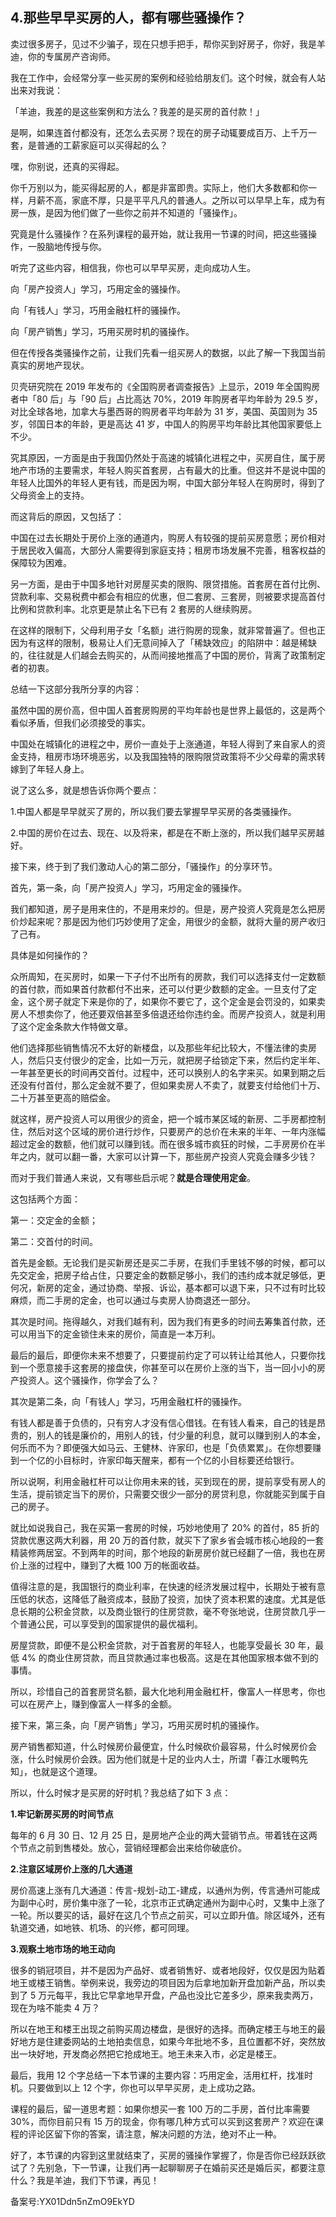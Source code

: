 ## 4.那些早早买房的人，都有哪些骚操作？
卖过很多房子，见过不少骗子，现在只想手把手，帮你买到好房子，你好，我是羊迪，你的专属房产咨询师。  


我在工作中，会经常分享一些买房的案例和经验给朋友们。这个时候，就会有人站出来对我说：


「羊迪，我差的是这些案例和方法么？我差的是买房的首付款！」


是啊，如果连首付都没有，还怎么去买房？现在的房子动辄要成百万、上千万一套，是普通的工薪家庭可以买得起的么？


嘿，你别说，还真的买得起。


你千万别以为，能买得起房的人，都是非富即贵。实际上，他们大多数都和你一样，月薪不高，家底不厚，只是平平凡凡的普通人。之所以可以早早上车，成为有房一族，是因为他们做了一些你之前并不知道的「骚操作」。


究竟是什么骚操作？在系列课程的最开始，就让我用一节课的时间，把这些骚操作，一股脑地传授与你。


听完了这些内容，相信我，你也可以早早买房，走向成功人生。


向「房产投资人」学习，巧用定金的骚操作。


向「有钱人」学习，巧用金融杠杆的骚操作。


向「房产销售」学习，巧用买房时机的骚操作。


但在传授各类骚操作之前，让我们先看一组买房人的数据，以此了解一下我国当前真实的房地产现状。


贝壳研究院在 2019 年发布的《全国购房者调查报告》上显示，2019 年全国购房者中「80 后」与「90 后」占比高达 70%，2019 年购房者平均年龄为 29.5 岁，对比全球各地，加拿大与墨西哥的购房者平均年龄为 31 岁，美国、英国则为 35 岁，邻国日本的年龄，更是高达 41 岁，中国人的购房平均年龄比其他国家要低上不少。


究其原因，一方面是由于我国仍然处于高速的城镇化进程之中，买房自住，属于房地产市场的主要需求，年轻人购买首套房，占有最大的比重。但这并不是说中国的年轻人比国外的年轻人更有钱，而是因为啊，中国大部分年轻人在购房时，得到了父母资金上的支持。


而这背后的原因，又包括了：


中国在过去长期处于房价上涨的通道内，购房人有较强的提前买房意愿；房价相对于居民收入偏高，大部分人需要得到家庭支持；租房市场发展不完善，租客权益的保障较为困难。


另一方面，是由于中国多地针对房屋买卖的限购、限贷措施。首套房在首付比例、贷款利率、交易税费中都会有相应的优惠，但二套房、三套房，则被要求提高首付比例和贷款利率。北京更是禁止名下已有 2 套房的人继续购房。


在这样的限制下，父母利用子女「名额」进行购房的现象，就非常普遍了。但也正因为有这样的限制，极易让人们无意间掉入了「稀缺效应」的陷阱中：越是稀缺的，往往就是人们越会去购买的，从而间接地推高了中国的房价，背离了政策制定者的初衷。


总结一下这部分我所分享的内容：


虽然中国的房价高，但中国人首套房购房的平均年龄也是世界上最低的，这是两个看似矛盾，但我们必须接受的事实。


中国处在城镇化的进程之中，房价一直处于上涨通道，年轻人得到了来自家人的资金支持，租房市场环境恶劣，以及我国独特的限购限贷政策将不少父母辈的需求转嫁到了年轻人身上。


说了这么多，就是想告诉你两个要点：


1.中国人都是早早就买了房的，所以我们要去掌握早早买房的各类骚操作。


2.中国的房价在过去、现在、以及将来，都是在不断上涨的，所以我们越早买房越好。


接下来，终于到了我们激动人心的第二部分，「骚操作」的分享环节。


首先，第一条，向「房产投资人」学习，巧用定金的骚操作。


我们都知道，房子是用来住的，不是用来炒的。但是，房产投资人究竟是怎么把房价炒起来呢？那是因为他们巧妙使用了定金，用很少的金额，就将大量的房产收归了己有。


具体是如何操作的？


众所周知，在买房时，如果一下子付不出所有的房款，我们可以选择支付一定数额的首付款，而如果首付款都付不出来，还可以付更少数额的定金。一旦支付了定金，这个房子就定下来是你的了，如果你不要它了，这个定金是会罚没的，如果卖房人不想卖你了，他还要双倍甚至多倍退还给你违约金。而房产投资人，就是利用了这个定金条款大作特做文章。


他们选择那些销售情况不太好的新楼盘，以及那些年纪比较大，不懂法律的卖房人，然后只支付很少的定金，比如一万元，就把房子给锁定下来，然后约定半年、一年甚至更长的时间再交首付。过程中，还可以换别人的名字来买。如果到期之后还没有付首付，那么定金就不要了，但如果卖房人不卖了，就要支付给他们十万、二十万甚至更高的赔偿金。


就这样，房产投资人可以用很少的资金，把一个城市某区域的新房、二手房都控制住，然后对这个区域的房价进行炒作，只要房产的总价在未来的半年、一年内涨幅超过定金的数额，他们就可以赚到钱。而在很多城市疯狂的时候，二手房房价在半年之内，就可以翻一番，大家可以计算一下，那些房产投资人究竟会赚多少钱？


而对于我们普通人来说，又有哪些启示呢？**就是合理使用定金**。


这包括两个方面：


第一：交定金的金额；


第二：交首付的时间。


首先是金额。无论我们是买新房还是买二手房，在我们手里钱不够的时候，都可以先交定金，把房子给占住，只要定金的数额足够小，我们的违约成本就足够低，更何况，新房的定金，通过协商、举报、诉讼，基本都可以退下来，只不过有时比较麻烦，而二手房的定金，也可以通过与卖房人协商退还一部分。


其次是时间。拖得越久，对我们越有利，因为我们有更多的时间去筹集首付款，还可以用当下的定金锁住未来的房价，简直是一本万利。


最后的最后，即便你未来不想要了，只要提前约定了可以转让给其他人，只要你找到一个愿意接手这套房的接盘侠，你甚至可以在房价上涨的当下，当一回小小的房产投资人。这个骚操作，你学会了么？


其次是第二条，向「有钱人」学习，巧用金融杠杆的骚操作。


有钱人都是善于负债的，只有穷人才没有信心借钱。在有钱人看来，自己的钱是昂贵的，别人的钱是廉价的，用别人的钱，付少量的利息，就可以赚到别人的本金，何乐而不为？即便强大如马云、王健林、许家印，也是「负债累累」。在你想要赚到一个亿的小目标时，许家印每天醒来，都有一个亿的小目标要还给银行。


所以说啊，利用金融杠杆可以让你用未来的钱，买到现在的房，提前享受有房人的生活，提前锁定当下的房价，只需要交很少一部分的房贷利息，你就能买到属于自己的房子。


就比如说我自己，我在买第一套房的时候，巧妙地使用了 20% 的首付，85 折的贷款优惠这两大利器，用 20 万的首付款，就买下了家乡省会城市核心地段的一套精装修两居室。不到两年的时间，那个地段的新房房价就已经翻了一倍，我也在房价上涨的过程中，赚到了大概 100 万的帐面收益。


值得注意的是，我国银行的商业利率，在快速的经济发展过程中，长期处于被有意压低的状态，这降低了融资成本，鼓励了投资，加快了资本积累的速度。尤其是低息长期的公积金贷款，以及商业银行的住房贷款，毫不夸张地说，住房贷款几乎一个普通公民，可以享受到的国家提供的最优福利。


房屋贷款，即便不是公积金贷款，对于首套房的年轻人，也能享受最长 30 年，最低 4% 的商业住房贷款，而且贷款通过率也极高。这是在其他国家根本做不到的事情。


所以，珍惜自己的首套房贷名额，最大化地利用金融杠杆，像富人一样思考，你也可以在房产上，赚到像富人一样多的金额。


接下来，第三条，向「房产销售」学习，巧用买房时机的骚操作。


房产销售都知道，什么时候房价最便宜，什么时候砍价最容易，什么时候房价会涨，什么时候房价会跌。因为他们就是十足的业内人士，所谓「春江水暖鸭先知」，也就是这个道理。


所以，什么时候才是买房的好时机？我总结了如下 3 点：


**1.牢记新房买房的时间节点**


每年的 6 月 30 日、12 月 25 日，是房地产企业的两大营销节点。带着钱在这两个节点之前到售楼处。放心，营销经理都会出来给你破底价。


**2.注意区域房价上涨的几大通道**


房价高速上涨有几大通道：传言-规划-动工-建成，以通州为例，传言通州可能成为副中心时，房价集中涨了一轮，北京市正式确定通州为副中心时，又集中上涨了一轮。所以要买的话，最好在这几个节点之前买，可以立即升值。除区域外，还有轨道交通，如地铁、机场、的兴修，都可同理。


**3.观察土地市场的地王动向**


很多的销冠项目，并不是因为产品好、或者销售好、或者地段好，仅仅是因为贴着地王或楼王销售。举例来说，我旁边的项目因为后拿地加新开盘加新产品，所以卖到了 5 万元每平，我比它早拿地早开盘，产品也没比它差多少，原来我卖两万，现在为啥不能卖 4 万？


所以在地王和楼王出现之前购买周边楼盘，是很好的选择。而确定楼王与地王的最好地方是住建委网站的土地拍卖信息，如果今年批地不多，且位置都不好，突然放出一块好地，开发商必然把它抢成地王。地王未来入市，必定是楼王。


最后，我用 12 个字总结一下本节课的主要内容：巧用定金，活用杠杆，找准时机。只要做到以上 12 个字，你也可以早早买房，走上成功之路。


课程的最后，留一道思考题：如果你想买一套 100 万的二手房，首付比率需要 30%，而你目前只有 15 万的现金，你有哪几种方式可以买到这套房产？欢迎在课程的评论区留下你的答案，请注意，解决问题的方法，绝对不止一种。


好了，本节课的内容到这里就结束了，买房的骚操作掌握了，你是否你已经跃跃欲试了？先别急，下一节课，让我们再一起聊聊房子在婚前买还是婚后买，都要注意什么？我是羊迪，我们下节课，再见！


备案号:YX01Ddn5nZmO9EkYD

